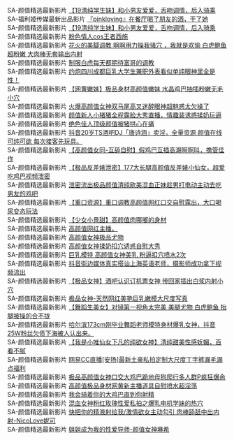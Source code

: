 SA-颜值精选最新影片      [【19清纯学生妹】和小男友爱爱，舌吻调情，后入骑乘](链接)
SA-福利姬传媒最新出品影片      [『pinkloving』在餐厅喝了朋友的酒，干了她](https://sagj.me/videoDetail/23b7fa8e720cecc8.html)         
SA-颜值精选最新影片      [【19清纯学生妹】和小男友爱爱，舌吻调情，后入骑乘](https://sagj.me/videoDetail/b2dd6694b098451e.html)               
SA-颜值精选最新影片      [粉色情人cos王者西施]()               
SA-颜值精选最新影片      [花火的美脚调教 啊啊用力操我骚穴 ，我就是欢愉 白虎鲍鱼超粉嫩 大肉棒无套输出内射]()               
SA-颜值精选最新影片      [制服白虎每天都期待富哥的调教]()               
SA-颜值精选最新影片      [约炮四川成都巨乳大学生兼职外表看似单纯眼神里全是性！]()               
SA-颜值精选最新影片      [【网黄嫩妹】极品身材高颜值嫩妹 水晶鸡巴抽插粉嫩无毛小穴]()               
SA-颜值精选最新影片      [火爆高颜值女神双马尾高叉迷醉眼神超魅惑太欠操了]()               
SA-颜值精选最新影片      [颜值新人小猪猪全程露脸大秀直播，情趣装诱惑揉奶玩逼]()               
SA-颜值精选最新影片      [绝色佳人顶级颜值被猪拱心在痛]()               
SA-颜值精选最新影片      [抖音20岁TS酒吧DJ「唐诗涵」卖淫，全量资源 颜值在线可纯可欲 每次接客先玩具。]()               
SA-颜值精选最新影片      [【高颜值女同-互舔自慰】假鸡巴互插高潮啊啊叫，撸管佳作]()               
SA-颜值精选最新影片      [【极品反差婊泄密】177大长腿高颜值反差婊小仙女，超爱吃鸡巴视频泄密]()               
SA-颜值精选最新影片      [泄密流出极品颜值清纯欧美混血正妹趁男打电动主动去吃男友的鸡吧]()               
SA-颜值精选最新影片      [【重口资源】重口调教高颜值网红口交自慰露出，大口喝尿变态玩法]()               
SA-颜值精选最新影片      [【少女小景甜】高颜值肉哪嘟的身材]()               
SA-颜值精选最新影片      [高颜值网红主播。]()               
SA-颜值精选最新影片      [高颜值女神极品尤物]()               
SA-颜值精选最新影片      [高颜值女神揉奶扣穴诱惑自慰大秀]()               
SA-颜值精选最新影片      [巨乳模特 高颜值女神美乳 粉逼扣穴喷水2次]()               
SA-颜值精选最新影片      [抖音街边媒体真实搭讪上海英语老师，摄影师成功拿下视频流出]()               
SA-颜值精选最新影片      [【极品女神】酒吧认识订机票女神 带回家插出白浆内射小穴]()               
SA-颜值精选最新影片      [极品女神-天然网红美艳巨乳嫩模大尺度写真]()               
SA-颜值精选最新影片      [【舞蹈生美女】对镜第一视角太完美 美腿尤物 白虎鲍鱼 抬腿被操的合不拢]()               
SA-颜值精选最新影片      [哈尔滨173cm刚毕业舞蹈老师模特身材爆乳女神，抖音25W粉丝欠债下海被人认出来。]()               
SA-颜值精选最新影片      [【我是小唯仙女下凡的纯欲女神】清纯甜美性感妩媚，百看不腻]()               
SA-颜值精选最新影片      [网易CC直播[安扬]最新土豪私拍定制大尺度丁字裤漏毛漏点福利]()               
SA-颜值精选最新影片      [极品高颜值女神口交大鸡巴跪地母狗爬行多人群P疯狂爆肏]()               
SA-颜值精选最新影片      [高颜值极品身材网黄新主播道具自慰喷水超淫荡]()               
SA-颜值精选最新影片      [我会骑着你的大鸡巴直到你射精]()               
SA-颜值精选最新影片      [混血女神粉红玫瑰性爱私拍之爆乳电机学妹的热穴]()               
SA-颜值精选最新影片      [快把你的精液射给我/激情欲女主动勾引 肉棒舔舐中出内射-NicoLove妮可]()               
SA-颜值精选最新影片      [姐姐成为我的性爱导师-颜值女神琳希]()               
